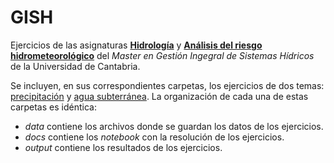 # GISH
Ejercicios de las asignaturas [__Hidrología__](https://github.com/casadoj/GISH_Hidrologia/tree/master/Hidrologia) y [__Análisis del riesgo hidrometeorológico__]() del _Master en Gestión Ingegral de Sistemas Hídricos_ de la Universidad de Cantabria.

Se incluyen, en sus correspondientes carpetas, los ejercicios de dos temas: [precipitación](https://github.com/casadoj/GISH_Hidrologia/tree/master/Precipitacion) y [agua subterránea](https://github.com/casadoj/GISH_Hidrologia/tree/master/AguaSubterranea). La organización de cada una de estas carpetas es idéntica:
* _data_ contiene los archivos donde se guardan los datos de los ejercicios.
* _docs_ contiene los _notebook_ con la resolución de los ejercicios.
* _output_ contiene los resultados de los ejercicios.
